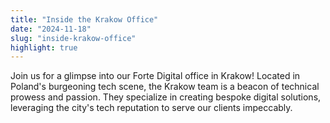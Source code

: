 ```yaml
---
title: "Inside the Krakow Office"
date: "2024-11-18"
slug: "inside-krakow-office"
highlight: true
---
```


Join us for a glimpse into our Forte Digital office in Krakow! Located in Poland's burgeoning tech scene, the Krakow team is a beacon of technical prowess and passion. They specialize in creating bespoke digital solutions, leveraging the city's tech reputation to serve our clients impeccably.
